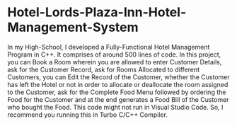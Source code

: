 # Hotel-Lords-Plaza-Inn-Hotel-Management-System
In my High-School, I developed a Fully-Functional Hotel Management Program in C++. It comprises of around 500 lines of code. 
In this project, you can Book a Room wherein you are allowed to enter Customer Details, ask for the Customer Record, ask for Rooms Allocated to different Customers, you can Edit the Record of the Customer, whether the Customer has left the Hotel or not in order to allocate or deallocate the room assigned to the Customer, ask for the Complete Food Menu followed by ordering the Food for the Customer and at the end generates a Food Bill of the Customer who bought the Food.
This code might not run in Visual Studio Code. So, I recommend you running this in Turbo C/C++ Compiler.
